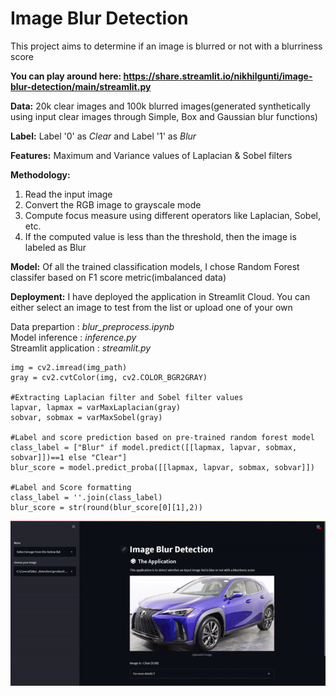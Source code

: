 # Image Blur Detection
 This project aims to determine if an image is blurred or not with a blurriness score
 
 **You can play around here:
 https://share.streamlit.io/nikhilgunti/image-blur-detection/main/streamlit.py**
 
 **Data:**
20k clear images and 100k blurred images(generated synthetically using input clear images through Simple, Box and Gaussian blur functions)

**Label:** Label '0' as _Clear_ and Label '1' as _Blur_

**Features:** Maximum and Variance values of Laplacian \& Sobel filters

**Methodology:**
1) Read the input image
2) Convert the RGB image to grayscale mode
3) Compute focus measure using different operators like Laplacian, Sobel, etc.
4) If the computed value is less than the threshold, then the image is labeled as Blur 

**Model:**
Of all the trained classification models, I chose Random Forest classifer based on F1 score metric(imbalanced data)

**Deployment:**  I have deployed the application in Streamlit Cloud. You can either select an image to test from the list or upload one of your own
 
 Data prepartion : _blur_preprocess.ipynb_ <br> 
 Model inference : _inference.py_ <br> 
 Streamlit application : _streamlit.py_
 
 
 ```
 img = cv2.imread(img_path)
 gray = cv2.cvtColor(img, cv2.COLOR_BGR2GRAY)

 #Extracting Laplacian filter and Sobel filter values
 lapvar, lapmax = varMaxLaplacian(gray)
 sobvar, sobmax = varMaxSobel(gray)

 #Label and score prediction based on pre-trained random forest model
 class_label = ["Blur" if model.predict([[lapmax, lapvar, sobmax, sobvar]])==1 else "Clear"]
 blur_score = model.predict_proba([[lapmax, lapvar, sobmax, sobvar]])

 #Label and Score formatting
 class_label = ''.join(class_label)
 blur_score = str(round(blur_score[0][1],2))
```

![Web app gif](streamlit_gif.gif)


